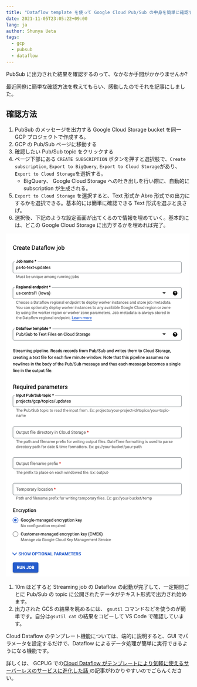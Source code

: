 ```yaml
---
title: "Dataflow template を使って Google Cloud Pub/Sub の中身を簡単に確認する"
date: 2021-11-05T23:05:22+09:00
lang: ja
author: Shunya Ueta
tags:
  - gcp
  - pubsub
  - dataflow
---
```


PubSub に出力された結果を確認するのって、なかなか手間がかかりませんか?

最近同僚に簡単な確認方法を教えてもらい、感動したのでそれを記事にしました。

## 確認方法

1. PubSub のメッセージを出力する Google Cloud Storage bucket を同一 GCP プロジェクトで作成する。
1. GCP の Pub/Sub ページに移動する
1. 確認したい Pub/Sub topic をクリックする
1. ページ下部にある `CREATE SUBSCRIPTION` ボタンを押すと選択肢で、`Create subscription`, `Export to BigQuery`, `Export to Cloud Storage`があり、 `Export to Cloud Storage`を選択する。
   - BigQuery、 Google Cloud Storage への吐き出しを行い際に、自動的に subscription が生成される。
1. `Export to Cloud Storage` を選択すると、Text 形式か Abro 形式での出力にするかを選択できる。基本的には簡単に確認できる Text 形式を選ぶと良さげ。
1. 選択後、下記のような設定画面が出てくるので情報を埋めていく。基本的には、どこの Google Cloud Storage に出力するかを埋めれば完了。

![Export to Cloud Storage config](/posts/2021-11-05/images/1.png)

1. 10m ほどすると Streaming job の Dataflow の起動が完了して、一定期間ごとに Pub/Sub の topic に公開されたデータがテキスト形式で出力され始めます。
1. 出力された GCS の結果を眺めるには、 `gsutil` コマンドなどを使うのが簡単です。自分は`gsutil cat` の結果をコピーして VS Code で確認しています。

Cloud Dataflow のテンプレート機能については、端的に説明すると、GUI でパラメータを設定するだけで、Dataflow によるデータ処理が簡単に実行できるようになる機能です。

詳しくは、 GCPUG での[Cloud Dataflow がテンプレートにより気軽に使えるサーバーレスのサービスに進化した話
](https://medium.com/google-cloud-jp/cloud-dataflow-%E3%81%8C%E3%83%86%E3%83%B3%E3%83%97%E3%83%AC%E3%83%BC%E3%83%88%E3%81%AB%E3%82%88%E3%82%8A%E6%B0%97%E8%BB%BD%E3%81%AB%E4%BD%BF%E3%81%88%E3%82%8B%E3%82%B5%E3%83%BC%E3%83%90%E3%83%BC%E3%83%AC%E3%82%B9%E3%81%AE%E3%82%B5%E3%83%BC%E3%83%93%E3%82%B9%E3%81%AB%E9%80%B2%E5%8C%96%E3%81%97%E3%81%9F%E8%A9%B1-f8105ea956d3)の記事がわかりやすいのでごらんください。
